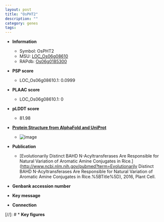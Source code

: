 ```yaml
---
layout: post
title: "OsPHT2"
description: ""
category: genes
tags: 
---
```


* **Information**  
    + Symbol: OsPHT2  
    + MSU: [LOC_Os06g08610](http://rice.plantbiology.msu.edu/cgi-bin/ORF_infopage.cgi?orf=LOC_Os06g08610)  
    + RAPdb: [Os06g0185300](http://rapdb.dna.affrc.go.jp/viewer/gbrowse_details/irgsp1?name=Os06g0185300)  

* **PSP score**  
    + LOC_Os06g08610.1: 0.0999 

* **PLAAC score**  
    + LOC_Os06g08610.1: 0 

* **pLDDT score**
    + 81.98

* **[Protein Structure from AlphaFold and UniProt](https://www.uniprot.org/uniprotkb/Q5SMQ0/entry#structure)**
    + ![image](https://ricepsp.github.io/images/Q5/AF-Q5SMQ0-F1.png)

* **Publication**  
    + [Evolutionarily Distinct BAHD N-Acyltransferases Are Responsible for Natural Variation of Aromatic Amine Conjugates in Rice.](http://www.ncbi.nlm.nih.gov/pubmed?term=Evolutionarily Distinct BAHD N-Acyltransferases Are Responsible for Natural Variation of Aromatic Amine Conjugates in Rice.%5BTitle%5D), 2016, Plant Cell.

* **Genbank accession number**  

* **Key message**  

* **Connection**  

[//]: # * **Key figures**  


